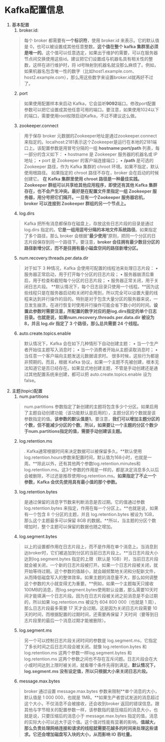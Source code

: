# Kafka配置信息
1. 基本配置
	1.  broker.id:
	> 每个 broker 都需要有**一个标识符**，使用 broker.id 来表示。它的默认值是 0，也可以被设置成其他任意整数。**这个值在整个 kafka 集群里必须是唯一的**。这个值可以任意选定，如果出于维护的需要，可以在服务器节点间交换使用这些id。建议把它们设置成与机器名具有相关性的整数，这样在进行维护时，将 id号映射到机器名就没那么麻烦了。例如，如果机器名包含唯一性的数字（比如host1.example.com、host2.example.com），那么用这些数字来设置broker.id就再好不过了。
	2. port
	> 如果使用配置样本来启动 Kafka，它会监听**9092**端口。修改port配置参数可以把它设置成其他任意可用的端口。要注意，如果使用1024以下的端口，需要使用root权限启动Kafka，不过不建议这么做。
	3. zookeeper.connect
	> 用于保存 broker 元数据的Zookeeper地址是通过zookeeper.connect来指定的。localhost:2181表示这个Zookeeper是运行在本地的2181端口上。该配置参数是用冒号分隔的一组 **hostname:port/path** 列表，每一部分的含义如下：
	• hostname 是 Zookeeper 服务器的机器名或 IP 地址；
	• port 是 Zookeeper 的客户端连接端口；
	• **/path** 是可选的 Zookeeper 路径，作为 Kafka 集群的 chroot 环境。如果不指定，默认使用根路径。
	如果指定的 chroot 路径不存在，broker 会在启动的时候创建它。
	**在 Kafka 集群里使用 chroot 路径是一种最佳实践。Zookeeper 群组可以共享给其他应用程序，即使还有其他 Kafka 集群存在，也不会产生冲突。最好是在配置文件里指定一组 Zookeeper 服务器，用分号把它们隔开。一旦有一个Zookeeper 服务器宕机，broker 可以连接到 Zookeeper 群组的另一个节点上。**
	4. log.dirs
	> Kafka 把所有消息都保存在磁盘上，存放这些日志片段的目录是通过 log.dirs 指定的。**它是一组用逗号分隔的本地文件系统路径**。如果指定了多个路径，那么 broker 会根据“**最少使用**”原则，把同一个分区的日志片段保存到同一个路径下。要注意，**broker 会往拥有最少数目分区的路径新增分区，而不是往拥有最小磁盘空间的路径新增分区。**
	5. num.recovery.threads.per.data.dir
	> 对于如下 3 种情况，Kafka 会使用可配置的线程池来处理日志片段：
	• 服务器正常启动，用于打开每个分区的日志片段；
	• 服务器崩溃后重启，用于检查和截短每个分区的日志片段；
	• 服务器正常关闭，用于关闭日志片段。
	**默认情况下，每个日志目录只使用一个线程。**因为这些线程只是在服务器启动和关闭时会用到，所以完全可以设置大量的线程来达到并行操作的目的。特别是对于包含大量分区的服务器来说，一旦发生崩溃，在进行恢复时使用并行操作可能会省下数小时的时间。**设置此参数时需要注意，所配置的数字对应的是log.dirs指定的单个日志目录。也就是说，如果num.recovery.threads.per.data.dir 被设为 8，并且 log.dir 指定了 3 个路径，那么总共需要 24 个线程。**
	6. auto.create.topics.enable
	> 默认情况下，Kafka 会在如下几种情形下自动创建主题：
	• 当一个生产者开始往主题写入消息时；
	• 当一个消费者开始从主题读取消息时；
	• 当任意一个客户端向主题发送元数据请求时。
	很多时候，这些行为都是非预期的。而且，根据 Kafka 协议，如果一个主题不先被创建，根本无法知道它是否已经存在。如果显式地创建主题，不管是手动创建还是通过其他配置系统来创建，都可以把 auto.create.topics.enable 设为 false。
2. 主题(topic)配置
	1. num.partitions
	> num.partitions 参数指定了新创建的主题将包含多少个分区。如果启用了主题自动创建功能（该功能默认是启用的），主题分区的个数就是该参数指定的值。**该参数的默认值是1**。要注意，**我们可以增加主题分区的个数，但不能减少分区的个数**。**所以，如果要让一个主题的分区个数少于num.partitions指定的值，需要手动创建该主题。**
	2. log.retention.ms
	>. Kafka通常根据时间来决定数据可以被保留多久。**默认使用log.retention.hours参数来配置时间，默认值为168小时，也就是一周。**除此以外，还有其他两个参数log.retention.minutes和log.retention.ms。这3个参数的作用是一样的，都是决定消息多久以后会被删除，不过还是推荐使用log.retention.ms。**如果指定了不止一个参数，Kafka 会优先使用具有最小值的那个参数。**
	3.  log.retention.bytes
	> 是通过保留的消息字节数来判断消息是否过期。它的值通过参数 log.retention.bytes 来指定，作用在每一个分区上。**也就是说，如果有一个包含 8 个分区的主题，并且 log.retention.bytes 被设为 1GB，那么这个主题最多可以保留 8GB 的数据。**所以，当主题的分区个数增加时，整个主题可以保留的数据也随之增加。
	4.  log.segment.bytes
	> 以上的设置都作用在日志片段上，而不是作用在单个消息上。当消息到达broker时，它们被追加到分区的当前日志片段上。**当日志片段大小达到log.segment.bytes 指定的上限（默认是 1GB）时，当前日志片段就会被关闭，一个新的日志片段被打开。如果一个日志片段被关闭，就开始等待过期。这个参数的值越小，就会越频繁地关闭和分配新文件，从而降低磁盘写入的整体效率。如果主题的消息量不大，那么如何调整这个参数的大小就变得尤为重要。**例如，如果一个主题每天只接收100MB的消息，而log.segment.bytes使用默认设置，那么需要10天时间才能填满一个日志片段。因为在日志片段被关闭之前消息是不会过期的，所以如果 log.retention.ms 被设为 604 800 000（也就是 1 周），那么日志片段最多需要 17 天才会过期。这是因为关闭日志片段需要 10 天的时间，而根据配置的过期时间，还需要再保留 7 天时间（要等到日志片段里的最后一个消息过期才能被删除）。
	5. log.segment.ms
	> 另一个可以控制日志片段关闭时间的参数是 log.segment.ms，它指定了多长时间之后日志片段会被关闭。就像 log.retention.bytes 和 log.retention.ms 这两个参数一样log.segment.bytes 和 log.retention.ms 这两个参数之间也不存在互斥问题。日志片段会在大小或时间达到上限时被关闭，就看哪个条件先得到满足。**默认情况下，log.segment.ms 没有设定值，所以只根据大小来关闭日志片段。**
	6.  message.max.bytes
	> broker 通过设置 message.max.bytes 参数来限制**单个消息的大小，默认值是 1 000 000，也就是 1MB。**如果生产者尝试发送的消息超过这个大小，不仅消息不会被接收，还会收到broker 返回的错误信息。跟其他与字节相关的配置参数一样，该参数指的是压缩后的消息大小，也就是说，只要压缩后的消息小于 message.max.bytes 指定的值，消息的实际大小可以远大于这个值。这个值对性能有显著的影响。**值越大，那么负责处理网络连接和请求的线程就需要花越多的时间来处理这些请求。它还会增加磁盘写入块的大小，从而影响 IO 吞吐量。**